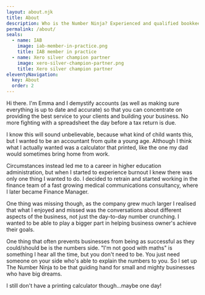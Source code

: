 ```yaml
---
layout: about.njk
title: About
description: Who is the Number Ninja? Experienced and qualified bookkeeper, working with service-based businesses in the creative and IT industries. Lover of jellybabies.
permalink: /about/
seals:
  - name: IAB
    image: iab-member-in-practice.png
    title: IAB member in practice
  - name: Xero silver champion partner
    image: xero-silver-champion-partner.png
    title: Xero silver champion partner
eleventyNavigation:
  key: About
  order: 2
---
```


Hi there. I'm Emma and I demystify accounts (as well as making sure everything is up to date and accurate) so that you can concentrate on providing the best service to your clients and building your business. No more fighting with a spreadsheet the day before a tax return is due.

I know this will sound unbelievable, because what kind of child wants this, but I wanted to be an accountant from quite a young age. Although I think what I actually wanted was a calculator that printed, like the one my dad would sometimes bring home from work.

Circumstances instead led me to a career in higher education administration, but when I started to experience burnout I knew there was only one thing I wanted to do. I decided to retrain and started working in the finance team of a fast growing medical communications consultancy, where I later became Finance Manager.

One thing was missing though, as the company grew much larger I realised that what I enjoyed and missed was the conversations about different aspects of the business, not just the day-to-day number crunching. I wanted to be able to play a bigger part in helping business owner's achieve their goals.

One thing that often prevents businesses from being as successful as they could/should be is the numbers side. "I'm not good with maths" is something I hear all the time, but you don't need to be. You just need someone on your side who's able to explain the numbers to you. So I set up The Number Ninja to be that guiding hand for small and mighty businesses who have big dreams.

I still don't have a printing calculator though...maybe one day!

